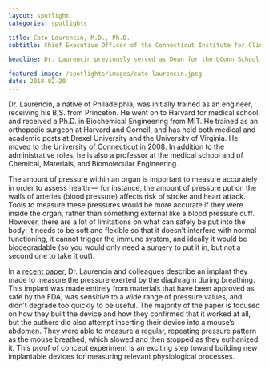 ```yaml
---
layout: spotlight
categories: spotlights

title: Cato Laurencin, M.D., Ph.D.
subtitle: Chief Executive Officer of the Connecticut Institute for Clinical and Translational Science (University of Connecticut)

headline: Dr. Laurencin previously served as Dean for the UConn School of Medicine and as Vice President for Health Affairs for the whole university. He received the National Medal of Technology and Innovation from President Obama in 2016.

featured-image: /spotlights/images/cato-laurencin.jpeg
date: 2018-02-20
---
```


Dr. Laurencin, a native of Philadelphia, was initially trained as an engineer, receiving his B,S. from Princeton. He went on to Harvard for medical school, and received a Ph.D. in Biochemical Engineering from MIT. He trained as an orthopedic surgeon at Harvard and Cornell, and has held both medical and academic posts at Drexel University and the University of Virginia. He moved to the University of Connecticut in 2008. In addition to the administrative roles, he is also a professor at the medical school and of Chemical, Materials, and Biomolecular Engineering.

The amount of pressure within an organ is important to measure accurately in order to assess health — for instance, the amount of pressure put on the walls of arteries (blood pressure) affects risk of stroke and heart attack. Tools to measure these pressures would be more accurate if they were inside the organ, rather than something external like a blood pressure cuff. However, there are a lot of limitations on what can safely be put into the body: it needs to be soft and flexible so that it doesn’t interfere with normal functioning, it cannot trigger the immune system, and ideally it would be biodegradable (so you would only need a surgery to put it in, but not a second one to take it out).

In a <a class="light-bg" href="https://doi.org/10.1073%2Fpnas.1710874115" target="_blank" rel="noopener noreferrer">recent paper</a>, Dr. Laurencin and colleagues describe an implant they made to measure the pressure exerted by the diaphragm during breathing. This implant was made entirely from materials that have been approved as safe by the FDA, was sensitive to a wide range of pressure values, and didn’t degrade too quickly to be useful. The majority of the paper is focused on how they built the device and how they confirmed that it worked at all, but the authors did also attempt inserting their device into a mouse’s abdomen. They were able to measure a regular, repeating pressure pattern as the mouse breathed, which slowed and then stopped as they euthanized it. This proof of concept experiment is an exciting step toward building new implantable devices for measuring relevant physiological processes.